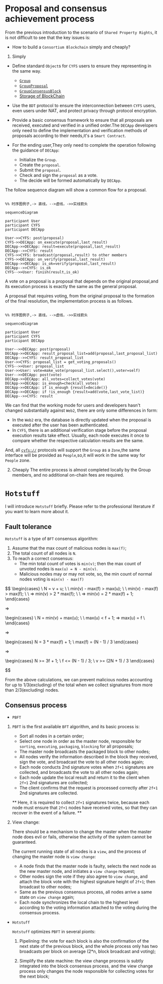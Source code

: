# Proposal and consensus achievement process

From the previous introduction to the scenario of `Shared Property Rights`, it is not difficult to see that the key issues is:

-   How to build a `Consortium Blockchain` simply and cheaply?

1. Simply

-   Define standard `Object`s for `CYFS` users to ensure they representing in the same way.
    -   [`Group`](https://github.com/buckyos/CYFS/issues/135#issue-1633468534)
    -   [`GroupProposal`](https://github.com/buckyos/CYFS/issues/137#issue-1635731802)
    -   [`GroupConsensusBlock`](https://github.com/buckyos/CYFS/issues/137#issue-1635731802)
    -   [Storage of BlockChain](https://github.com/buckyos/CYFS/issues/71#issuecomment-1378616109)
-   Use the `BDT` protocol to ensure the interconnection between `CYFS` users, even users under NAT, and protect privacy through protocol encryption.
-   Provide a basic consensus framework to ensure that all proposals are received, executed and verified in a unified order.The `DECApp` developers only need to define the implementation and verification methods of proposals according to their needs,it's a `Smart Contract`.

-   For the ending user,They only need to complete the operation following the guidance of `DECApp`:

    -   Initialize the `Group`.
    -   Create the `proposal`.
    -   Submit the `proposal`.
    -   Check and sign the `proposal` as a vote.
    -   The decide will be formed automatically by `DECApp`.

The follow sequence diagram will show a common flow for a proposal.

```mermaid

%% 时序图例子,-> 直线，-->虚线，->>实线箭头

sequenceDiagram

participant User
participant CYFS
participant DECApp

User->>CYFS: post(proposal)
CYFS->>DECApp: on_execute(proposal,last_result)
DECApp->>DECApp: result=execute(proposal,last_result)
DECApp-->>CYFS: result
CYFS->>CYFS: broadcast(proposal,result) to other members
CYFS->>DECApp: on_verify(proposal,last_result)
DECApp->>DECApp: is_ok=verify(proposal,last_result)
DECApp-->>CYFS: is_ok
CYFS-->>User: finish(result,is_ok)
```

A vote on a proposal is a proposal that depends on the original proposal,and its execution process is exactly the same as the general proposal.

A proposal that requires voting, from the original proposal to the formation of the final resolution, the implementation process is as follows.

```mermaid

%% 时序图例子,-> 直线，-->虚线，->>实线箭头

sequenceDiagram

participant User
participant CYFS
participant DECApp

User-->>DECApp: post(proposal)
DECApp->>DECApp: result_proposal_list=add(proposal,last_proposal_list)
DECApp-->>CYFS: result_proposal_list
User->>CYFS: proposal_list = get_voting_proposals()
CYFS-->>User: proposal_list
User->>User: vote=make_vote(proposal_list.select(),voter=self)
User-->>DECApp: post(vote)
DECApp->>DECApp: all_votes=collect_votes(vote)
DECApp->>DECApp: is_enough=check(all_votes)
DECApp->>DECApp: if is_enough {result=decide()}
DECApp->>DECApp: if !is_enough {result=add(vote,last_vote_list)}
DECApp-->>CYFS: result
```

We can find that the working mode for users and developers hasn't changed substantially against `Web2`, there are only some differences in form:

-   In the `Web2` era, the database is directly updated when the proposal is executed after the user has been authenticated.
-   In `CYFS`, there is an additional verification stage before the proposal execution results take effect. Usually, each node executes it once to compare whether the respective calculation results are the same.

And, all [`cyfs://`](https://github.com/buckyos/CYFS/issues/126) protocols will support the `Group` as a `Zone`,the same interface will be provided as `People`,so,it will work in the same way for `People` zone.

2. Cheaply
   The entire process is almost completed locally by the Group members, and no additional on-chain fees are required.

# `Hotstuff`

I will introduce `Hotstuff` briefly. Please refer to the professional literature if you want to learn more about it.

## Fault tolerance

`Hotstuff` is a type of `BFT` consensus algorithm:

1. Assume that the max count of malicious nodes is `max(f)`;
2. The total count of all nodes is `N`.
3. To reach a correct consensus:
    - The min total count of votes is `min(v)`; then the max count of unvoted nodes is `max(u) = N - min(v)`.
    - Malicious nodes may or may not vote, so, the min count of normal nodes voting is `min(v) - max(f)`

$$
\begin{cases}
\   N = v + u; \\
\   min(v) - max(f) > max(u); \\
\   min(v) - max(f) > max(f); \\
\       => min(v) > 2 * max(f); \\
\       => min(v) = 2 * max(f) + 1;
\end{cases}

=>

\begin{cases}
\   N = min(v) + max(u); \\
\   max(u) < f + 1; => max(u) = f \\
\end{cases}

=>

\begin{cases}
N = 3 * max(f) + 1; \\
max(f) = (N - 1) / 3
\end{cases}

=>

\begin{cases}
N >= 3f + 1; \\
f <= (N - 1) / 3; \\
v >= (2N + 1) / 3
\end{cases}


$$

From the above calculations, we can prevent malicious nodes accounting for up to 1/3(excluding) of the total when we collect signatures from more than 2/3(excluding) nodes.

## Consensus process

-   `PBFT`

1. `PBFT` is the first available `BFT` algorithm, and its basic process is:

    - Sort all nodes in a certain order;
    - Select one node in order as the master node, responsible for `sorting`, `executing`, `packaging`, `blocking` for all proposals;
    - The master node broadcasts the packaged block to other nodes;
    - All nodes verify the information described in the block they received, sign the vote, and broadcast the vote to all other nodes again;
    - Each node conducts 2nd signature votes when `2f+1` signatures are collected, and broadcasts the vote to all other nodes again;
    - Each node update the local result and return it to the client when `2f+1` 2nd signatures are collected;
    - The client confirms that the request is processed correctly after `2f+1` 2nd signatures are collected.

    ** Here, it is required to collect `2f+1` signatures twice, because each node must ensure that `2f+1` nodes have received votes, so that they can recover in the event of a failure. **

2. View change:

    There should be a mechanism to change the master when the master node does evil or fails, otherwise the activity of the system cannot be guaranteed.

    The current running state of all nodes is a `view`, and the process of changing the master node is `view change`:

    - A node finds that the master node is faulty, selects the next node as the new master node, and initiates a `view change` request;
    - Other nodes sign the vote if they also agree to `view change`, and attach the block vote with the highest signature height of `2f+1`; then broadcast to other nodes;
    - Same as the previous consensus process, all nodes arrive a same state on `view change` again;
    - Each node synchronizes the local chain to the highest level according to the voting information attached to the voting during the consensus process.

-   `Hotstuff`

    `Hotstuff` optimizes `PBFT` in several pionts:

    1. Pipelining: the vote for each block is also the confirmation of the next state of the previous block, and the whole process only has two broadcasts per block on average (2\*n, block broadcast and voting);

    2. Simplify the state machine: the view change process is subtly integrated into the block consensus process, and the view change process only changes the node responsible for collecting votes for the next block;
